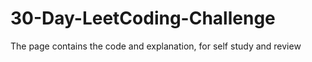 # 30-Day-LeetCoding-Challenge
The page contains the code and explanation, for self study and review
